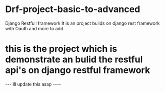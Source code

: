 # Drf-project-basic-to-advanced
Django Restfull framework 
It is an project bulids on django rest framework with Oauth and more to add 

# this is the project which is demonstrate an bulid the restful api's on django restful framework 
--- Ill update this asap ----
